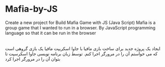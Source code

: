 # Mafia-by-JS
Create a new project for Build Mafia Game with JS (Java Script) Mafia is a group game that I wanted to run in a browser. By JavaScript programming language so that it can be run in the browser  <br />  <br />  <br />  ایجاد یک پروژه جدید برای ساخت بازی مافیا با جاوا اسکریپت مافیا یک بازی گروهی است که می خواستم آن را در مرورگر اجرا کنم. توسط زبان برنامه نویسی جاوا اسکرسپت تا بتوان آن را در مرورگر اجرا کرد
